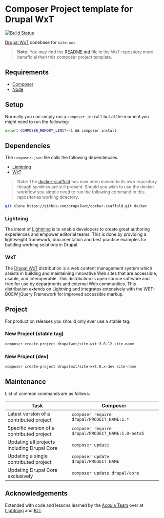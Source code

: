 Composer Project template for Drupal WxT
========================================

[![Build Status][githubci-badge]][githubci]

[Drupal WxT][wxt] codebase for `site-wxt`.

> **Note**: You may find the [README.md][wxt] file in the WxT repository more beneficial then this composer project template.

## Requirements

* [Composer][composer]
* [Node][node]

## Setup

Normally you can simply run a `composer install` but at the moment you might need to run the following:

```sh
export COMPOSER_MEMORY_LIMIT=-1 && composer install
```

## Dependencies

The `composer.json` file calls the following dependencies:

* [Lightning][lightning]
* [WxT][wxt]

> Note: The [docker-scaffold][docker-scaffold] has now been moved to its own repository though symlinks are still present. Should you wish to use the docker workflow you simple need to run the following command in this repositories working directory.

```sh
git clone https://github.com/drupalwxt/docker-scaffold.git docker
```

### Lightning

The intent of [Lightning][lightning] is to enable developers to create great authoring experiences and empower editorial teams. This is done by providing a lightweight framework, documentation and best practice examples for building working solutions in Drupal.

### WxT

The [Drupal WxT][wxt] distribution is a web content management system which assists in building and maintaining innovative Web sites that are accessible, usable, and interoperable. This distribution is open source software and free for use by departments and external Web communities. This distribution extends on Lightning and integrates extensively with the WET-BOEW jQuery Framework for improved accessible markup.

## Project

For production releases you should only ever use a stable tag.

### New Project (stable tag)

```sh
composer create-project drupalwxt/site-wxt:3.0.12 site-name
```

### New Project (dev)

```sh
composer create-project drupalwxt/site-wxt:8.x-dev site-name
```

## Maintenance

List of common commands are as follows:

| Task                                            | Composer                                               |
|-------------------------------------------------|--------------------------------------------------------|
| Latest version of a contributed project         | ```composer require drupal/PROJECT_NAME:1.*```         |
| Specific version of a contributed project       | ```composer require drupal/PROJECT_NAME:1.0-beta5``` |
| Updating all projects including Drupal Core     | ```composer update```                                  |
| Updating a single contributed project           | ```composer update drupal/PROJECT_NAME```              |
| Updating Drupal Core exclusively                | ```composer update drupal/core```                      |

## Acknowledgements

Extended with code and lessons learned by the [Acquia Team](https://acquia.com) over at [Lightning](https://github.com/acquia/lightning) and [BLT](https://github.com/acquia/blt).

<!-- Links Referenced -->

[composer]:                     https://getcomposer.org
[docker-scaffold]:              https://github.com/drupalwxt/docker-scaffold.git
[githubci]:                     https://github.com/drupalwxt/site-wxt/actions
[githubci-badge]:               https://github.com/drupalwxt/site-wxt/workflows/build/badge.svg
[node]:                         https://nodejs.org
[lightning]:                    https://github.com/acquia/lightning
[wxt]:                          https://github.com/drupalwxt/wxt

